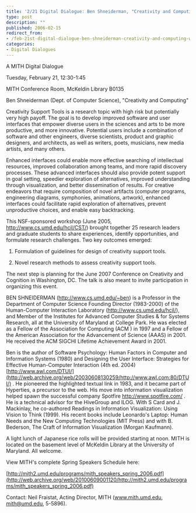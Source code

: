 ```yaml
---
title: '2/21 Digital Dialogue: Ben Shneiderman, "Creativity and Computing" (with a light Japanese lunch!)'
type: post
description: ""
published: 2006-02-15
redirect_from: 
- /feb-21st-digital-dialogue-ben-shneiderman-creativity-and-computing-with-a-light-japanese-lunch/
categories:
- Digital Dialogues
---
```

A MITH Digital Dialogue

Tuesday, February 21, 12:30-1:45

MITH Conference Room, McKeldin Library B0135

Ben Shneiderman (Dept. of Computer Science), "Creativity and Computing"

Creativity Support Tools is a research topic with high risk but potentially very high payoff. The goal is to develop improved software and user interfaces that empower diverse users in the sciences and arts to be more productive, and more innovative. Potential users include a combination of software and other engineers, diverse scientists, product and graphic designers, and architects, as well as writers, poets, musicians, new media artists, and many others.

Enhanced interfaces could enable more effective searching of intellectual resources, improved collaboration among teams, and more rapid discovery processes. These advanced interfaces should also provide potent support in goal setting, speedier exploration of alternatives, improved understanding through visualization, and better dissemination of results. For creative endeavors that require composition of novel artifacts (computer programs, engineering diagrams, symphonies, animations, artwork), enhanced interfaces could facilitate rapid exploration of alternatives, prevent unproductive choices, and enable easy backtracking.

This NSF-sponsored workshop (June 2005, <http://www.cs.umd.edu/hcil/CST/>) brought together 25 research leaders and graduate students to share experiences, identify opportunities, and formulate research challenges. Two key outcomes emerged:

1. Formulation of guidelines for design of creativity support tools.

2) Novel research methods to assess creativity support tools.

The next step is planning for the June 2007 Conference on Creativity and Cognition in Washington, DC. The talk is also meant to invite participation in organizing this event.

BEN SHNEIDERMAN (<http://www.cs.umd.edu/~ben>) is a Professor in the Department of Computer Science Founding Director (1983-2000) of the Human-Computer Interaction Laboratory (<http://www.cs.umd.edu/hcil/>), and Member of the Institutes for Advanced Computer Studies & for Systems Research, all at the University of Maryland at College Park. He was elected as a Fellow of the Association for Computing (ACM ) in 1997 and a Fellow of the American Association for the Advancement of Science (AAAS) in 2001. He received the ACM SIGCHI Lifetime Achievement Award in 2001.

Ben is the author of Software Psychology: Human Factors in Computer and Information Systems (1980) and Designing the User Interface: Strategies for Effective Human-Computer Interaction (4th ed. 2004) [http://www.awl.com/DTUI/](http://web.archive.org/web/20030608130259/http://www.awl.com:80/DTUI/) . He pioneered the highlighted textual link in 1983, and it became part of Hyperties, a precursor to the web. His move into information visualization helped spawn the successful company Spotfire http://www.spotfire.com/ . He is a technical advisor for the HiveGroup and ILOG. With S Card and J. Mackinlay, he co-authored Readings in Information Visualization: Using Vision to Think (1999). His recent books include Leonardo's Laptop: Human Needs and the New Computing Technologies (MIT Press) and with B. Bederson, The Craft of Information Visualization (Morgan Kaufmann).

A light lunch of Japanese rice rolls will be provided starting at noon. MITH is located on the basement level of McKeldin Library at the University of Maryland. All welcome.

View MITH's complete Spring Speakers Schedule here:

[http://mith2.umd.edu/programs/mith_speakers_spring_2006.pdf](http://web.archive.org/web/20100609001120/http://mith2.umd.edu/programs/mith_speakers_spring_2006.pdf)

Contact: Neil Fraistat, Acting Director, MITH (www.mith.umd.edu, mith@umd.edu, 5-5896).
